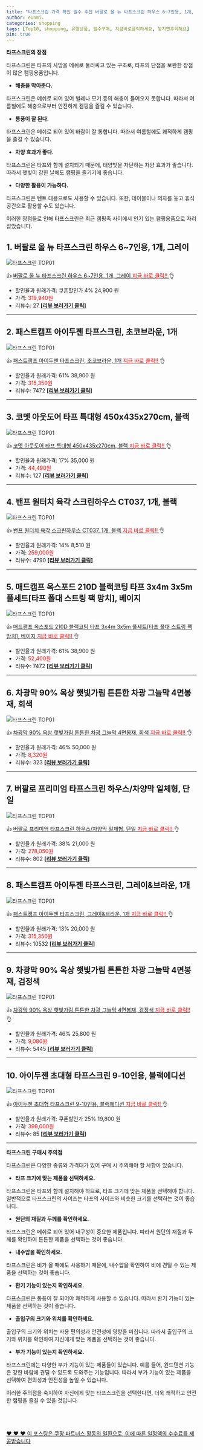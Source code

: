 ```yaml
---
title: "타프스크린 가격 확인 필수 추천 버팔로 올 뉴 타프스크린 하우스 6~7인용, 1개, 그레이 비교 장점 구매가이드"
author: eunmi.
categories: shopping
tags: [Top10, shopping, 유행상품, 필수구매, 지금바로클릭하세요, 놓치면후회해요]
pin: true
---
```

**타프스크린의 장점**

타프스크린은 타프의 사방을 메쉬로 둘러싸고 있는 구조로, 타프의 단점을 보완한 장점이 많은 캠핑용품입니다.

* **해충을 막아준다.**

타프스크린은 메쉬로 되어 있어 벌레나 모기 등의 해충이 들어오지 못합니다. 따라서 여름철에도 해충으로부터 안전하게 캠핑을 즐길 수 있습니다.

* **통풍이 잘 된다.**

타프스크린은 메쉬로 되어 있어 바람이 잘 통합니다. 따라서 여름철에도 쾌적하게 캠핑을 즐길 수 있습니다.

* **차양 효과가 좋다.**

타프스크린은 타프와 함께 설치되기 때문에, 태양빛을 차단하는 차양 효과가 좋습니다. 따라서 햇빛이 강한 날에도 캠핑을 즐기기에 좋습니다.

* **다양한 활용이 가능하다.**

타프스크린은 텐트 대용으로도 사용할 수 있습니다. 또한, 테이블이나 의자를 놓고 휴식 공간으로 활용할 수도 있습니다.

이러한 장점들로 인해 타프스크린은 최근 캠핑족 사이에서 인기 있는 캠핑용품으로 자리 잡았습니다.

   

## 1. 버팔로 올 뉴 타프스크린 하우스 6~7인용, 1개, 그레이

![타프스크린 TOP01](https://thumbnail6.coupangcdn.com/thumbnails/remote/230x230ex/image/retail/images/2022/06/13/14/7/d3177899-b626-4e86-ae7a-294fc855ea6b.jpg)


👍 [버팔로 올 뉴 타프스크린 하우스 6~7인용, 1개, 그레이 <font color=red> 지금 바로 클릭!! </font> ](https://link.coupang.com/re/AFFSDP?lptag=AF3617701&subid=GithubCoopas&pageKey=6577370908&traceid=V0-153&itemId=14787853690&vendorItemId=82027871986) 👌 


- 할인율과 원래가격: 쿠폰할인가 4%  24,900   원
- 가격: <span style='color:red'>319,940원</span>
- 리뷰수: 27  [**[리뷰 보러가기 클릭]**](https://link.coupang.com/re/AFFSDP?lptag=AF3617701&subid=GithubCoopas&pageKey=6577370908&traceid=V0-153&itemId=14787853690&vendorItemId=82027871986)

---


   

## 2. 패스트캠프 아이두젠 타프스크린, 초코브라운, 1개

![타프스크린 TOP01](https://thumbnail10.coupangcdn.com/thumbnails/remote/230x230ex/image/retail/images/5191001134517-448b39d0-482f-4cd1-864f-4fce72b07be2.jpg)


👍 [패스트캠프 아이두젠 타프스크린, 초코브라운, 1개 <font color=red> 지금 바로 클릭!! </font> ](https://link.coupang.com/re/AFFSDP?lptag=AF3617701&subid=GithubCoopas&pageKey=212753617&traceid=V0-153&itemId=642518446&vendorItemId=4674878010) 👌 


- 할인율과 원래가격: 61%  38,900   원
- 가격: <span style='color:red'>315,350원</span>
- 리뷰수: 7472  [**[리뷰 보러가기 클릭]**](https://link.coupang.com/re/AFFSDP?lptag=AF3617701&subid=GithubCoopas&pageKey=212753617&traceid=V0-153&itemId=642518446&vendorItemId=4674878010)

---


   

## 3. 코멧 아웃도어 타프 특대형 450x435x270cm, 블랙

![타프스크린 TOP01](https://thumbnail6.coupangcdn.com/thumbnails/remote/230x230ex/image/retail/images/1423782989736729-97815a84-78cf-47c5-b8be-0c17512f5967.jpg)


👍 [코멧 아웃도어 타프 특대형 450x435x270cm, 블랙 <font color=red> 지금 바로 클릭!! </font> ](https://link.coupang.com/re/AFFSDP?lptag=AF3617701&subid=GithubCoopas&pageKey=7298038337&traceid=V0-153&itemId=18668373285&vendorItemId=85802785915) 👌 


- 할인율과 원래가격: 17%  35,000   원
- 가격: <span style='color:red'>44,490원</span>
- 리뷰수: 127  [**[리뷰 보러가기 클릭]**](https://link.coupang.com/re/AFFSDP?lptag=AF3617701&subid=GithubCoopas&pageKey=7298038337&traceid=V0-153&itemId=18668373285&vendorItemId=85802785915)

---


   

## 4. 밴프 원터치 육각 스크린하우스 CT037, 1개, 블랙

![타프스크린 TOP01](https://thumbnail8.coupangcdn.com/thumbnails/remote/230x230ex/image/retail/images/318327120798314-e77c9512-bc1a-46aa-8520-65f734cbdcf8.jpg)


👍 [밴프 원터치 육각 스크린하우스 CT037, 1개, 블랙 <font color=red> 지금 바로 클릭!! </font> ](https://link.coupang.com/re/AFFSDP?lptag=AF3617701&subid=GithubCoopas&pageKey=6776400253&traceid=V0-153&itemId=15923765417&vendorItemId=83131012301) 👌 


- 할인율과 원래가격: 14%  8,510   원
- 가격: <span style='color:red'>259,000원</span>
- 리뷰수: 4790  [**[리뷰 보러가기 클릭]**](https://link.coupang.com/re/AFFSDP?lptag=AF3617701&subid=GithubCoopas&pageKey=6776400253&traceid=V0-153&itemId=15923765417&vendorItemId=83131012301)

---


   

## 5. 매드캠프 옥스포드 210D 블랙코팅 타프 3x4m 3x5m 풀세트[타프 폴대 스트링 팩 망치], 베이지

![타프스크린 TOP01](https://thumbnail8.coupangcdn.com/thumbnails/remote/230x230ex/image/vendor_inventory/2bdc/197515ebb4046a9cfa498818ccce66f0e840a522ced8f4558b44f91ad74e.png)


👍 [매드캠프 옥스포드 210D 블랙코팅 타프 3x4m 3x5m 풀세트[타프 폴대 스트링 팩 망치], 베이지 <font color=red> 지금 바로 클릭!! </font> ](https://link.coupang.com/re/AFFSDP?lptag=AF3617701&subid=GithubCoopas&pageKey=7478673202&traceid=V0-153&itemId=19529985879&vendorItemId=86638454413) 👌 


- 할인율과 원래가격: 61%  38,900   원
- 가격: <span style='color:red'>52,400원</span>
- 리뷰수: 7472  [**[리뷰 보러가기 클릭]**](https://link.coupang.com/re/AFFSDP?lptag=AF3617701&subid=GithubCoopas&pageKey=7478673202&traceid=V0-153&itemId=19529985879&vendorItemId=86638454413)

---


   

## 6. 차광막 90% 옥상 햇빛가림 튼튼한 차광 그늘막 4면봉재, 회색

![타프스크린 TOP01](https://thumbnail10.coupangcdn.com/thumbnails/remote/230x230ex/image/vendor_inventory/230a/fa6e5bacffd07763a3c1b520b1ac0479436b123675e40875cb6d42a66e34.jpg)


👍 [차광막 90% 옥상 햇빛가림 튼튼한 차광 그늘막 4면봉재, 회색 <font color=red> 지금 바로 클릭!! </font> ](https://link.coupang.com/re/AFFSDP?lptag=AF3617701&subid=GithubCoopas&pageKey=7624995589&traceid=V0-153&itemId=20223568283&vendorItemId=86559044215) 👌 


- 할인율과 원래가격: 46%  50,000   원
- 가격: <span style='color:red'>8,320원</span>
- 리뷰수: 323  [**[리뷰 보러가기 클릭]**](https://link.coupang.com/re/AFFSDP?lptag=AF3617701&subid=GithubCoopas&pageKey=7624995589&traceid=V0-153&itemId=20223568283&vendorItemId=86559044215)

---


   

## 7. 버팔로 프리미엄 타프스크린 하우스/차양막 일체형, 단일

![타프스크린 TOP01](https://thumbnail6.coupangcdn.com/thumbnails/remote/230x230ex/image/vendor_inventory/1801/f76fe816d15acf0b1e2c4cc0b1c3042754699081223ccfee8e01ac57a26c.jpg)


👍 [버팔로 프리미엄 타프스크린 하우스/차양막 일체형, 단일 <font color=red> 지금 바로 클릭!! </font> ](https://link.coupang.com/re/AFFSDP?lptag=AF3617701&subid=GithubCoopas&pageKey=6592875521&traceid=V0-153&itemId=14884241527&vendorItemId=82123114777) 👌 


- 할인율과 원래가격: 38%  21,000   원
- 가격: <span style='color:red'>278,050원</span>
- 리뷰수: 802  [**[리뷰 보러가기 클릭]**](https://link.coupang.com/re/AFFSDP?lptag=AF3617701&subid=GithubCoopas&pageKey=6592875521&traceid=V0-153&itemId=14884241527&vendorItemId=82123114777)

---


   

## 8. 패스트캠프 아이두젠 타프스크린, 그레이&브라운, 1개

![타프스크린 TOP01](https://thumbnail7.coupangcdn.com/thumbnails/remote/230x230ex/image/retail/images/5190924108732-ca7356fa-474a-4e20-8264-a4d6d9fb605f.jpg)


👍 [패스트캠프 아이두젠 타프스크린, 그레이&브라운, 1개 <font color=red> 지금 바로 클릭!! </font> ](https://link.coupang.com/re/AFFSDP?lptag=AF3617701&subid=GithubCoopas&pageKey=212753617&traceid=V0-153&itemId=642518440&vendorItemId=4674877972) 👌 


- 할인율과 원래가격: 13%  20,000   원
- 가격: <span style='color:red'>315,350원</span>
- 리뷰수: 10532  [**[리뷰 보러가기 클릭]**](https://link.coupang.com/re/AFFSDP?lptag=AF3617701&subid=GithubCoopas&pageKey=212753617&traceid=V0-153&itemId=642518440&vendorItemId=4674877972)

---


   

## 9. 차광막 90% 옥상 햇빛가림 튼튼한 차광 그늘막 4면봉재, 검정색

![타프스크린 TOP01](https://thumbnail7.coupangcdn.com/thumbnails/remote/230x230ex/image/vendor_inventory/cfb1/cd01d477234aff6d1c81eccaa91314285b45ec1a4651ac1d40f93e77f00e.png)


👍 [차광막 90% 옥상 햇빛가림 튼튼한 차광 그늘막 4면봉재, 검정색 <font color=red> 지금 바로 클릭!! </font> ](https://link.coupang.com/re/AFFSDP?lptag=AF3617701&subid=GithubCoopas&pageKey=7624995589&traceid=V0-153&itemId=20223568309&vendorItemId=86504052698) 👌 


- 할인율과 원래가격: 46%  25,800   원
- 가격: <span style='color:red'>9,080원</span>
- 리뷰수: 5445  [**[리뷰 보러가기 클릭]**](https://link.coupang.com/re/AFFSDP?lptag=AF3617701&subid=GithubCoopas&pageKey=7624995589&traceid=V0-153&itemId=20223568309&vendorItemId=86504052698)

---


   

## 10. 아이두젠 초대형 타프스크린 9-10인용, 블랙에디션

![타프스크린 TOP01](https://thumbnail9.coupangcdn.com/thumbnails/remote/230x230ex/image/vendor_inventory/4e86/2ccde280ef95ec62b3f83261980d7e74d882dc0763cc6df260954a0df58e.jpg)


👍 [아이두젠 초대형 타프스크린 9-10인용, 블랙에디션 <font color=red> 지금 바로 클릭!! </font> ](https://link.coupang.com/re/AFFSDP?lptag=AF3617701&subid=GithubCoopas&pageKey=5238889626&traceid=V0-153&itemId=7394114956&vendorItemId=74685154721) 👌 


- 할인율과 원래가격: 쿠폰할인가 25%  19,800   원
- 가격: <span style='color:red'>399,000원</span>
- 리뷰수: 85  [**[리뷰 보러가기 클릭]**](https://link.coupang.com/re/AFFSDP?lptag=AF3617701&subid=GithubCoopas&pageKey=5238889626&traceid=V0-153&itemId=7394114956&vendorItemId=74685154721)

---
**타프스크린 구매시 주의점**

타프스크린은 다양한 종류와 가격대가 있어 구매 시 주의해야 할 사항이 있습니다.

* **타프 크기에 맞는 제품을 선택하세요.**

타프스크린은 타프와 함께 설치해야 하므로, 타프 크기에 맞는 제품을 선택해야 합니다. 일반적으로 타프스크린의 사이즈는 타프의 사이즈와 비슷한 크기를 선택하는 것이 좋습니다.

* **원단의 재질과 두께를 확인하세요.**

타프스크린은 메쉬로 되어 있어 내구성이 중요한 제품입니다. 따라서 원단의 재질과 두께를 확인하여 튼튼한 제품을 선택하는 것이 좋습니다.

* **내수압을 확인하세요.**

타프스크린은 비가 올 때에도 사용하기 때문에, 내수압을 확인하여 비에 견딜 수 있는 제품을 선택하는 것이 좋습니다.

* **환기 기능이 있는지 확인하세요.**

타프스크린은 통풍이 잘 되어야 쾌적하게 사용할 수 있습니다. 따라서 환기 기능이 있는 제품을 선택하는 것이 좋습니다.

* **출입구의 크기와 위치를 확인하세요.**

출입구의 크기와 위치는 사용 편의성과 안전성에 영향을 미칩니다. 따라서 출입구의 크기와 위치를 확인하여 자신에게 맞는 제품을 선택하는 것이 좋습니다.

* **부가 기능이 있는지 확인하세요.**

타프스크린에는 다양한 부가 기능이 있는 제품들이 있습니다. 예를 들어, 윈드텐션 기능은 강한 바람에 견딜 수 있도록 도와주는 기능입니다. 따라서 부가 기능이 있는 제품을 선택하여 편의성과 안전성을 높일 수 있습니다.

이러한 주의점을 숙지하여 자신에게 맞는 타프스크린을 선택한다면, 더욱 쾌적하고 안전한 캠핑을 즐길 수 있을 것입니다.<br><br><br><br><br> [ ❤ ❤ ❤ 이 포스팅은 쿠팡 파트너스 활동의 일환으로, 이에 따른 일정액의 수수료를 제공받습니다](https://link.coupang.com/a/bcEFyh)